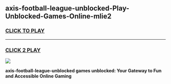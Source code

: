 
## axis-football-league-unblocked-Play-Unblocked-Games-Online-mlie2
<h3>
<a href="https://premium76.site?title=axis-football-league-unblocked&ref=25A">CLICK TO PLAY</a></h3>
<hr>

<h3>
<a href="https://premium76.site?title=axis-football-league-unblocked&ref=25A">CLICK 2 PLAY</a>
  
</h3>

<a href="https://premium76.site?title=axis-football-league-unblocked&ref=25A"><img src="https://clearcache.store/games.png"></a>


**axis-football-league-unblocked games unblocked: Your Gateway to Fun and Accessible Online Gaming**
